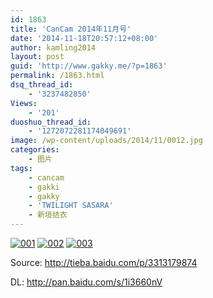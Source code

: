 ```yaml
---
id: 1863
title: 'CanCam 2014年11月号'
date: '2014-11-18T20:57:12+08:00'
author: kamling2014
layout: post
guid: 'http://www.gakky.me/?p=1863'
permalink: /1863.html
dsq_thread_id:
    - '3237482850'
Views:
    - '201'
duoshuo_thread_id:
    - '1272072281174049691'
image: /wp-content/uploads/2014/11/0012.jpg
categories:
    - 图片
tags:
    - cancam
    - gakki
    - gakky
    - 'TWILIGHT SASARA'
    - 新垣结衣
---
```


[![001](http://www.yui-aragaki.org/wp-content/uploads/2014/11/0012.jpg)](http://www.yui-aragaki.org/wp-content/uploads/2014/11/0012.jpg "001") [![002](http://www.yui-aragaki.org/wp-content/uploads/2014/11/0022.jpg)](http://www.yui-aragaki.org/wp-content/uploads/2014/11/0022.jpg "002") [![003](http://www.yui-aragaki.org/wp-content/uploads/2014/11/0032.jpg)](http://www.yui-aragaki.org/wp-content/uploads/2014/11/0032.jpg "003")

Source: <http://tieba.baidu.com/p/3313179874>

DL: <http://pan.baidu.com/s/1i3660nV>